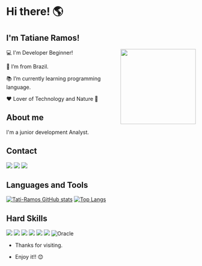 

# Hi there! 🌎
 ##     I'm Tatiane Ramos!                      
 <img align="right" width="200" height="200" src="https://st.depositphotos.com/1005574/2215/v/600/depositphotos_22159317-stock-illustration-sunflower.jpg">



:computer: I'm Developer Beginner!

:house_with_garden: I’m from Brazil.

:books: I’m currently learning programming language. 

 ❤ Lover of Technology and Nature 🌱 

## About me

<div>

 I'm a junior development Analyst.

 </div>

## Contact
<div> 
   <a href="https://instagram.com/tati_sr95" target="_blank"><img src="https://img.shields.io/badge/-Instagram-%23E4405F?style=for-the-badge&logo=instagram&logoColor=white" target="_blank"></a>
   <a href = "mailto:tatiane_sr@outlook.com"><img src="https://img.shields.io/badge/Microsoft_Outlook-0078D4?style=for-the-badge&logo=microsoft-outlook&logoColor=white"></a>
  <a href="https://www.linkedin.com/in/tatiane-ramos-67bb29215" target="_blank"><img src="https://img.shields.io/badge/-LinkedIn-%230077B5?style=for-the-badge&logo=linkedin&logoColor=white" target="_blank"></a>

</div>


## Languages and Tools

[![Tati-Ramos GitHub stats](https://github-readme-stats.vercel.app/api?username=Tati-Ramos)](https://github.com/Tati-Ramos/github-readme-stats)
[![Top Langs](https://github-readme-stats.vercel.app/api/top-langs/?username=Tati-Ramos)](https://github.com/Tati-Ramos/github-readme-stats)





## Hard Skills

<img src="https://img.shields.io/badge/JavaScript-323330?style=for-the-badge&logo=javascript&logoColor=F7DF1E" /> <img src="https://img.shields.io/badge/HTML5-E34F26?style=for-the-badge&logo=html5&logoColor=white" /> <img src="https://img.shields.io/badge/CSS-239120?&style=for-the-badge&logo=css3&logoColor=white" /> <img src="https://img.shields.io/badge/Python-3776AB?style=for-the-badge&logo=python&logoColor=white"/> <img src="https://img.shields.io/badge/Java-ED8B00?style=for-the-badge&logo=java&logoColor=white" /> <img src="https://img.shields.io/badge/MySQL-00000F?style=for-the-badge&logo=mysql&logoColor=white" /> ![Oracle](https://img.shields.io/badge/Oracle-F80000?style=for-the-badge&logo=oracle&logoColor=white)







- Thanks for visiting.

- Enjoy it!! 😊




